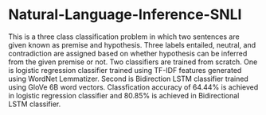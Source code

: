 # Natural-Language-Inference-SNLI
This is a three class classification problem in which two sentences are given known as premise and hypothesis. Three labels entailed, neutral, and contradiction are 
assigned based on whether hypothesis can be inferred from the given premise or not.
Two classifiers are trained from scratch.
One is logistic regression classifier trained using TF-IDF features generated using WordNet Lemmatizer.
Second is Bidirection LSTM classifier trained using GloVe 6B word vectors.
Classfication accuracy of 64.44% is achieved in logistic regression classifier and 80.85% is achieved in Bidirectional LSTM classifier.
